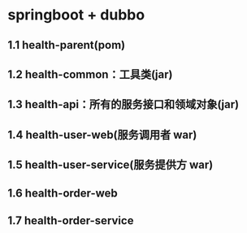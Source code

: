 # springboot + dubbo
## 1.1 health-parent(pom)
## 1.2 health-common：工具类(jar)
## 1.3 health-api：所有的服务接口和领域对象(jar)
## 1.4 health-user-web(服务调用者 war)
## 1.5 health-user-service(服务提供方 war)
## 1.6 health-order-web
## 1.7 health-order-service